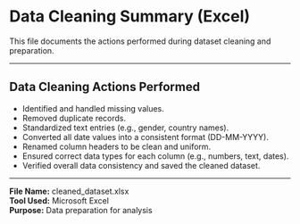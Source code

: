 # Data Cleaning Summary (Excel)

This file documents the actions performed during dataset cleaning and preparation.

---

## Data Cleaning Actions Performed

- Identified and handled missing values.  
- Removed duplicate records.  
- Standardized text entries (e.g., gender, country names).  
- Converted all date values into a consistent format (DD-MM-YYYY).  
- Renamed column headers to be clean and uniform.  
- Ensured correct data types for each column (e.g., numbers, text, dates).  
- Verified overall data consistency and saved the cleaned dataset.

---

**File Name:** cleaned_dataset.xlsx  
**Tool Used:** Microsoft Excel  
**Purpose:** Data preparation for analysis
